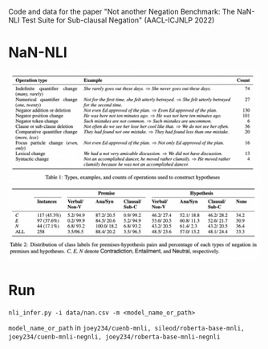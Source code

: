 Code and data for the paper "Not another Negation Benchmark: The NaN-NLI Test Suite for Sub-clausal Negation" (AACL-ICJNLP 2022)

# NaN-NLI
![stat1](./table1.png)
![stat2](./table2.png)


# Run

	nli_infer.py -i data/nan.csv -m <model_name_or_path>

`model_name_or_path` in `joey234/cuenb-mnli, sileod/roberta-base-mnli, joey234/cuenb-mnli-negnli, joey234/roberta-base-mnli-negnli`  